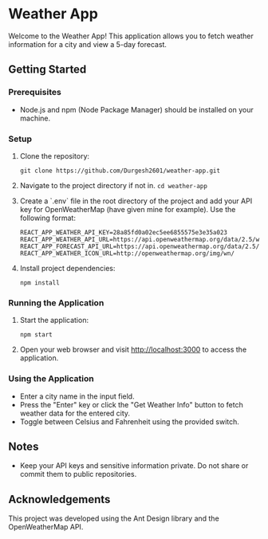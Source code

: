 # Weather App

Welcome to the Weather App! This application allows you to fetch weather information for a city and view a 5-day forecast.

## Getting Started

### Prerequisites

- Node.js and npm (Node Package Manager) should be installed on your machine.

### Setup

1. Clone the repository:

   ```git clone https://github.com/Durgesh2601/weather-app.git```

2. Navigate to the project directory if not in.
   ```cd weather-app```

4. Create a \`.env\` file in the root directory of the project and add your API key for OpenWeatherMap (have given mine for example). Use the following format:

   ```
   REACT_APP_WEATHER_API_KEY=28a85fd0a02ec5ee6855575e3e35a023
   REACT_APP_WEATHER_API_URL=https://api.openweathermap.org/data/2.5/weather/
   REACT_APP_FORECAST_API_URL=https://api.openweathermap.org/data/2.5/forecast/
   REACT_APP_WEATHER_ICON_URL=http://openweathermap.org/img/wn/

5. Install project dependencies:

   ```npm install```

### Running the Application

1. Start the application:
   
   ```npm start```

2. Open your web browser and visit [http://localhost:3000](http://localhost:3000) to access the application.

### Using the Application

- Enter a city name in the input field.
- Press the "Enter" key or click the "Get Weather Info" button to fetch weather data for the entered city.
- Toggle between Celsius and Fahrenheit using the provided switch.

## Notes

- Keep your API keys and sensitive information private. Do not share or commit them to public repositories.

## Acknowledgements

This project was developed using the Ant Design library and the OpenWeatherMap API.
